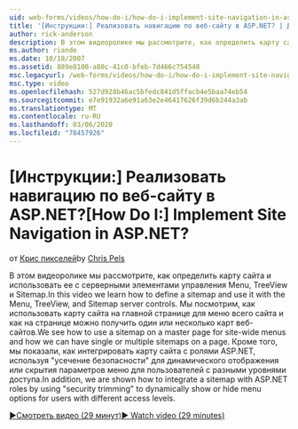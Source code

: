 ```yaml
---
uid: web-forms/videos/how-do-i/how-do-i-implement-site-navigation-in-aspnet
title: '[Инструкции:] Реализовать навигацию по веб-сайту в ASP.NET? | Документы Майкрософт'
author: rick-anderson
description: В этом видеоролике мы рассмотрите, как определить карту сайта и использовать ее с серверными элементами управления Menu, TreeView и Sitemap. Мы посмотрим, как использовать карту сайта на главной странице...
ms.author: riande
ms.date: 10/18/2007
ms.assetid: 889e8100-a80c-41c0-bfeb-7d466c754548
msc.legacyurl: /web-forms/videos/how-do-i/how-do-i-implement-site-navigation-in-aspnet
msc.type: video
ms.openlocfilehash: 527d928b46ac5bfedc841d5ffacb4e5baa74eb54
ms.sourcegitcommit: e7e91932a6e91a63e2e46417626f39d6b244a3ab
ms.translationtype: MT
ms.contentlocale: ru-RU
ms.lasthandoff: 03/06/2020
ms.locfileid: "78457926"
---
```

# <a name="how-do-i-implement-site-navigation-in-aspnet"></a><span data-ttu-id="6af54-105">[Инструкции:] Реализовать навигацию по веб-сайту в ASP.NET?</span><span class="sxs-lookup"><span data-stu-id="6af54-105">[How Do I:] Implement Site Navigation in ASP.NET?</span></span>

<span data-ttu-id="6af54-106">от [Крис пикселей](https://twitter.com/chrispels)</span><span class="sxs-lookup"><span data-stu-id="6af54-106">by [Chris Pels](https://twitter.com/chrispels)</span></span>

<span data-ttu-id="6af54-107">В этом видеоролике мы рассмотрите, как определить карту сайта и использовать ее с серверными элементами управления Menu, TreeView и Sitemap.</span><span class="sxs-lookup"><span data-stu-id="6af54-107">In this video we learn how to define a sitemap and use it with the Menu, TreeView, and Sitemap server controls.</span></span> <span data-ttu-id="6af54-108">Мы посмотрим, как использовать карту сайта на главной странице для меню всего сайта и как на странице можно получить один или несколько карт веб-сайтов.</span><span class="sxs-lookup"><span data-stu-id="6af54-108">We see how to use a sitemap on a master page for site-wide menus and how we can have single or multiple sitemaps on a page.</span></span> <span data-ttu-id="6af54-109">Кроме того, мы показали, как интегрировать карту сайта с ролями ASP.NET, используя "усечение безопасности" для динамического отображения или скрытия параметров меню для пользователей с разными уровнями доступа.</span><span class="sxs-lookup"><span data-stu-id="6af54-109">In addition, we are shown how to integrate a sitemap with ASP.NET roles by using "security trimming" to dynamically show or hide menu options for users with different access levels.</span></span>

[<span data-ttu-id="6af54-110">&#9654;Смотреть видео (29 минут)</span><span class="sxs-lookup"><span data-stu-id="6af54-110">&#9654; Watch video (29 minutes)</span></span>](https://channel9.msdn.com/Blogs/ASP-NET-Site-Videos/how-do-i-implement-site-navigation-in-aspnet)
